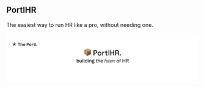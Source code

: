 ## PortlHR
The easiest way to run HR like a pro, without needing one.

![PortlHR banner](./portlhr_.png)
